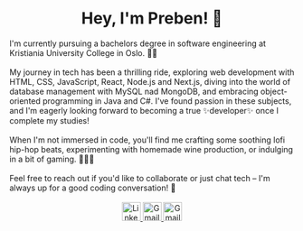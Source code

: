 <h1 id="heading" align="center"> Hey, I'm Preben! 👋</h1>
I'm currently pursuing a bachelors degree in software engineering at Kristiania University College in Oslo. 👨‍💻
<br>
<br>
My journey in tech has been a thrilling ride, exploring web development with HTML, CSS, JavaScript, React, Node.js and Next.js, diving into the world of database management with MySQL nad MongoDB, and embracing object-oriented programming in Java and C#. I've found passion in these subjects, and I'm eagerly looking forward to becoming a true ✨developer✨ once I complete my studies!
<br>
<br>
When I'm not immersed in code, you'll find me crafting some soothing lofi hip-hop beats, experimenting with homemade wine production, or indulging in a bit of gaming. 🎸🍷👾
<br>
<br>
Feel free to reach out if you'd like to collaborate or just chat tech – I'm always up for a good coding conversation! 🚀
<br>
<br>
<div id="badges" align="Center" >
  <a href="https://www.linkedin.com/in/prebenohre/">
    <img height="33rem" src="https://img.shields.io/badge/LinkedIn-blue?style=for-the-badge&logo=linkedin&logoColor=white" alt="LinkedIn Badge"/>
  </a>
  <a href="mailto:prebenohre@gmail.com">
    <img height="33rem" src="https://img.shields.io/badge/Gmail-D14836?style=for-the-badge&logo=gmail&logoColor=white" alt="Gmail Badge"/>
  </a>
    <a href="https://www.preben.codes">
    <img height="33rem" src="https://img.shields.io/badge/preben.codes-333333?style=for-the-badge&logo=&logoColor=white" alt="Gmail Badge"/>
  </a>
</div>


<!--
**prebenohre/prebenohre** is a ✨ _special_ ✨ repository because its `README.md` (this file) appears on your GitHub profile.

Here are some ideas to get you started:

- 🔭 I’m currently working on ...
- 🌱 I’m currently learning ...
- 👯 I’m looking to collaborate on ...
- 🤔 I’m looking for help with ...
- 💬 Ask me about ...
- 📫 How to reach me: ...
- 😄 Pronouns: ...
- ⚡ Fun fact: ...
-->
